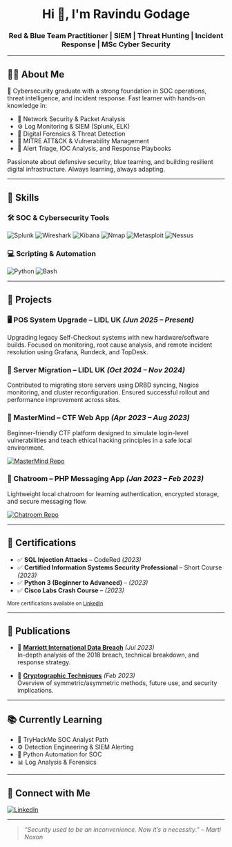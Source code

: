 <!-- GitHub Profile README -->

<h1 align="center">Hi 👋, I'm Ravindu Godage</h1>
<h3 align="center">Red & Blue Team Practitioner | SIEM | Threat Hunting | Incident Response | MSc Cyber Security</h3>

---

## 👨‍💻 About Me

🔐 Cybersecurity graduate with a strong foundation in SOC operations, threat intelligence, and incident response. Fast learner with hands-on knowledge in:

- 🧠 Network Security & Packet Analysis  
- ⚙️ Log Monitoring & SIEM (Splunk, ELK)  
- 🧪 Digital Forensics & Threat Detection  
- 🔎 MITRE ATT&CK & Vulnerability Management  
- 🚨 Alert Triage, IOC Analysis, and Response Playbooks  

Passionate about defensive security, blue teaming, and building resilient digital infrastructure. Always learning, always adapting.

---

## 🧰 Skills

### 🛠️ SOC & Cybersecurity Tools
![Splunk](https://img.shields.io/badge/Splunk-000000?style=for-the-badge&logo=Splunk&logoColor=white)
![Wireshark](https://img.shields.io/badge/Wireshark-1679B4?style=for-the-badge&logo=Wireshark&logoColor=white)
![Kibana](https://img.shields.io/badge/Kibana-E8488B?style=for-the-badge&logo=Kibana&logoColor=white)
![Nmap](https://img.shields.io/badge/Nmap-000000?style=for-the-badge&logo=Nmap&logoColor=white)
![Metasploit](https://img.shields.io/badge/Metasploit-5C2D91?style=for-the-badge)
![Nessus](https://img.shields.io/badge/Nessus-0096D6?style=for-the-badge&logo=tenable&logoColor=white)

### 💻 Scripting & Automation
![Python](https://img.shields.io/badge/Python-3776AB?style=for-the-badge&logo=python&logoColor=white)
![Bash](https://img.shields.io/badge/Bash-121011?style=for-the-badge&logo=gnu-bash&logoColor=white)

---

## 🚧 Projects

### 🖥️ POS System Upgrade – LIDL UK *(Jun 2025 – Present)*
Upgrading legacy Self-Checkout systems with new hardware/software builds. Focused on monitoring, root cause analysis, and remote incident resolution using Grafana, Rundeck, and TopDesk.

### 🔄 Server Migration – LIDL UK *(Oct 2024 – Nov 2024)*
Contributed to migrating store servers using DRBD syncing, Nagios monitoring, and cluster reconfiguration. Ensured successful rollout and performance improvement across sites.

### 🧠 MasterMind – CTF Web App *(Apr 2023 – Aug 2023)*  
Beginner-friendly CTF platform designed to simulate login-level vulnerabilities and teach ethical hacking principles in a safe local environment.

[![MasterMind Repo](https://img.shields.io/badge/View--on--GitHub-MasterMind-blue?style=for-the-badge&logo=github)](https://github.com/Ravindu-Denuwan-Godage/MasterMind.git)

### 💬 Chatroom – PHP Messaging App *(Jan 2023 – Feb 2023)*  
Lightweight local chatroom for learning authentication, encrypted storage, and secure messaging flow.

[![Chatroom Repo](https://img.shields.io/badge/View--on--GitHub-Chatroom-blue?style=for-the-badge&logo=github)](https://github.com/Ravindu-Denuwan-Godage/Chatroom.git)

---

## 📜 Certifications

- ✅ **SQL Injection Attacks** – CodeRed *(2023)*  
- ✅ **Certified Information Systems Security Professional** – Short Course *(2023)*  
- ✅ **Python 3 (Beginner to Advanced)** – *(2023)*  
- ✅ **Cisco Labs Crash Course** – *(2023)*  

<sub>More certifications available on [LinkedIn](https://www.linkedin.com/in/ravindudenuwan)</sub>

---

## 📘 Publications

- 📄 [**Marriott International Data Breach**](https://www.researchgate.net/publication/372524901_Marriott_International_Data_Breach) *(Jul 2023)*  
  In-depth analysis of the 2018 breach, technical breakdown, and response strategy.

- 🔐 [**Cryptographic Techniques**](https://www.researchgate.net/publication/367696251_Cryptographic_Techniques) *(Feb 2023)*  
  Overview of symmetric/asymmetric methods, future use, and security implications.

---

## 📚 Currently Learning

- 🧠 TryHackMe SOC Analyst Path  
- ⚙️ Detection Engineering & SIEM Alerting  
- 🐍 Python Automation for SOC  
- 📊 Log Analysis & Forensics  

---

## 🤝 Connect with Me

[![LinkedIn](https://img.shields.io/badge/LinkedIn-Connect-blue?style=for-the-badge&logo=linkedin)](https://www.linkedin.com/in/ravindudenuwan)

---

> *“Security used to be an inconvenience. Now it’s a necessity.” – Marti Noxon*
